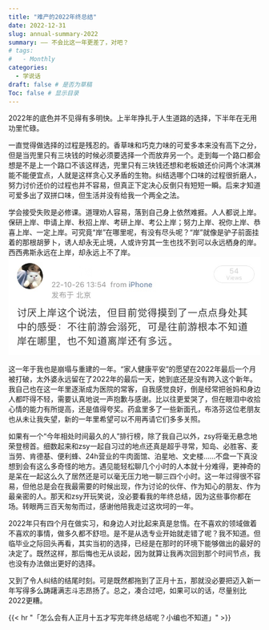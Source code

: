 ```yaml
---
title: "难产的2022年终总结"
date: 2022-12-31
slug: annual-summary-2022
summary: —— 不会比这一年更差了，对吧？
# tags:
#   - Monthly
categories:
  - 学说话
draft: false # 是否为草稿
Toc: false # 显示目录
---
```


2022年的底色并不见得有多明快。上半年挣扎于人生道路的选择，下半年在无用功里忙碌。

一直觉得做选择的过程是残忍的。香草味和巧克力味的可爱多本来没有高下之分，但是当兜里只有三块钱的时候必须要选择一个而放弃另一个。走到每一个路口都会想是不是上一个路口不该这样选，兜里只有三块钱还想和老板娘还价问两个冰淇淋能不能便宜点，人就是这样贪心又矛盾的生物。纠结选哪个口味的过程很折磨人，努力讨价还价的过程也并不容易，但真正下定决心反倒只有短短一瞬。后来才知道可爱多出了双拼口味，但生活并没有给我一个两全之法。

学会接受失败是必修课。道理劝人容易，落到自己身上依然难捱。人人都说上岸。保研上岸、申请上岸、秋招上岸、考研上岸、考公上岸；努力上岸、祝你上岸、恭喜上岸、一定上岸。可究竟“岸”在哪里呢，有没有尽头呢？“岸”就像是驴子前面挂着的那根胡萝卜，诱人却永无止境，人或许穷其一生也找不到可以永远栖身的岸。西西弗斯永远在上岸，却永远上不了岸。
![](weiboshot.jpeg)

这一年于我也是崩塌与重建的一年。“家人健康平安”的愿望在2022年最后一个月被打破，太外婆永远留在了2022年的最后一天，她到底还是没有跨入这个新年。我自己也在这一年里逐渐成为医院的常客，自我感觉良好，倒是经常把爸妈和身边人都吓得不轻，需要认真地说一声抱歉与感谢。比以往更爱哭了，但在眼泪中收拾心情的能力有所提高，还是值得夸奖。药盒里多了一些新面孔，布洛芬这位老朋友也从未让我失望，新的一年里希望可以不用再请它们多多关照。

如果有一个“今年相处时间最久的人”排行榜，除了我自己以外，zsy将毫无悬念地荣登榜首。细数起来和zsy一起自习过的地点还真是超乎寻常，知岛、必胜客、麦当劳、肯德基、便利蜂、24h营业的牛肉面馆、泊星地、文史楼……不盘一下真没想到会有这么多奇怪的地方。遇见能轻松聊几个小时的人本就十分难得，更神奇的是呆在一起这么久了居然还是可以毫无压力地一聊三四个小时。这一年过得很不容易，但他总是会在我最需要的时候出现，作为讨论的伙伴、作为知心的朋友、作为最亲密的人。那天和zsy开玩笑说，没必要看我的年终总结，因为这些事你都在场。转眼两三百天匆匆而过，感谢他陪我走过这坎坷的一年。

2022年只有四个月在做实习，和身边人对比起来真是怠惰。在不喜欢的领域做着不喜欢的事情，做多久都不舒坦。是不是从选专业开始就走错了呢？我不知道。但临毕业之际回头再看，其实当初的选择，已经是在那时的环境下能够做出的最好的决定了。既然这样，那后悔也无从谈起，因为就算让我再次回到那个时间节点，我也没有办法做出更好的选择。

又到了令人纠结的结尾时刻。可是既然都拖到了正月十五，那就没必要把迈入新一年写得多么踌躇满志斗志昂扬了。总之，凑合过吧，如果可以的话，尽量别比2022更糟。

{{< hr "「怎么会有人正月十五才写完年终总结呢？小编也不知道」" >}}